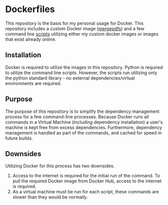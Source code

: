 # Dockerfiles

This repository is the basis for my personal usage for Docker.  This repository 
includes a custom Docker image ([mergepdfs](images/mergepdfs)) and a few command
line [scripts](scripts) utilizing either my custom docker images or images that
exist already online.

## Installation

Docker is required to utilize the images in this repository.  Python is required
to utilize the command line scripts.  However, the scripts run utilizing only
the python standard library - no external dependencies/virtual environments are
required.

## Purpose

The purpose of this repository is to simplify the dependency management process
for a few command-line processes.  Because Docker runs all commands in a Virtual
Machine (including dependency installation) a user's machine is kept free from
excess dependencies.  Furthermore, dependency management is handled as part of
the commands, and cached for speed in future builds.

## Downsides

Utilizing Docker for this process has two downsides.
1.  Access to the internet is required for the initial run of the command.  To
    pull the required Docker image from Docker Hub, access to the internet is
    required.
2.  As a virtual machine must be run for each script, these commands are slower
    than they would be normally.
